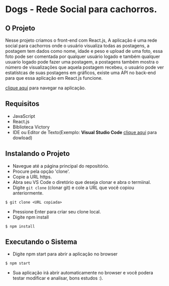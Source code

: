 # Dogs - Rede Social para cachorros.

## O Projeto

Nesse projeto criamos o front-end com React.js, A aplicação é uma rede social para cachorros
onde o usuário visualiza todas as postagens, a postagem tem dados como nome, idade e peso e upload de uma foto, essa foto pode ser comentada por qualquer usuário logado e também qualquer usuario logado pode fazer uma postagem, a postagens também mostra o número de visualizações que aquela postagem recebeu, o usuário pode ver estatístcas de suas postagens em gráficos, existe uma API no back-end para que essa aplicação em React.js funcione.

[clique aqui](https://dogs-rede-social.herokuapp.com/) para navegar na aplicação.

## Requisitos

* JavaScript
* React.js
* Biblioteca Victory
* IDE ou Editor de Texto(Exemplo: **Visual Studio Code** [clique aqui](https://code.visualstudio.com/download) para dowload)

## Instalando o Projeto

* Navegue até a página principal do repositório.
* Procure pela opção 'clone'.
* Copie a URL https.
* Abra seu VS Code o diretório que deseja clonar e abra o termiinal.
* Digite ```git clone``` (clonar git) e cole a URL que você copiou anteriormente.
```
$ git clone <URL copiada>
```
* Pressione Enter para criar seu clone local.
* Digite npm install
 ```
$ npm install
```

## Executando o Sistema

* Digite npm start para abrir a aplicação no browser

```
$ npm start
```
* Sua aplicação irá abrir automaticamente no browser e você podera testar modificar e analisar, bons estudos :).
